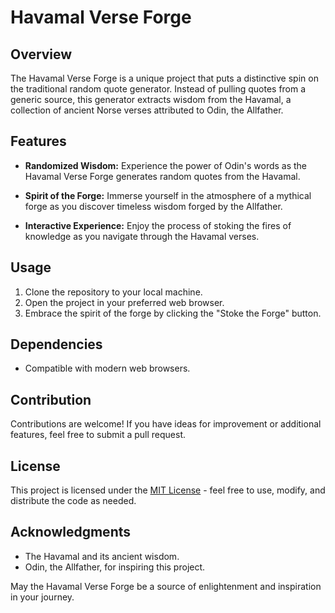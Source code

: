 # Havamal Verse Forge

## Overview

The Havamal Verse Forge is a unique project that puts a distinctive spin on the traditional random quote generator. Instead of pulling quotes from a generic source, this generator extracts wisdom from the Havamal, a collection of ancient Norse verses attributed to Odin, the Allfather.

## Features

- **Randomized Wisdom:** Experience the power of Odin's words as the Havamal Verse Forge generates random quotes from the Havamal.

- **Spirit of the Forge:** Immerse yourself in the atmosphere of a mythical forge as you discover timeless wisdom forged by the Allfather.

- **Interactive Experience:** Enjoy the process of stoking the fires of knowledge as you navigate through the Havamal verses.

## Usage

1. Clone the repository to your local machine.
2. Open the project in your preferred web browser.
3. Embrace the spirit of the forge by clicking the "Stoke the Forge" button.

## Dependencies

- Compatible with modern web browsers.

## Contribution

Contributions are welcome! If you have ideas for improvement or additional features, feel free to submit a pull request.

## License

This project is licensed under the [MIT License](LICENSE.md) - feel free to use, modify, and distribute the code as needed.

## Acknowledgments

- The Havamal and its ancient wisdom.
- Odin, the Allfather, for inspiring this project.

May the Havamal Verse Forge be a source of enlightenment and inspiration in your journey.
